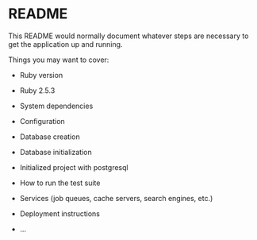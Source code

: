 # README

This README would normally document whatever steps are necessary to get the
application up and running.

Things you may want to cover:

* Ruby version
* Ruby 2.5.3

* System dependencies

* Configuration

* Database creation

* Database initialization
* Initialized project with postgresql

* How to run the test suite

* Services (job queues, cache servers, search engines, etc.)

* Deployment instructions

* ...
